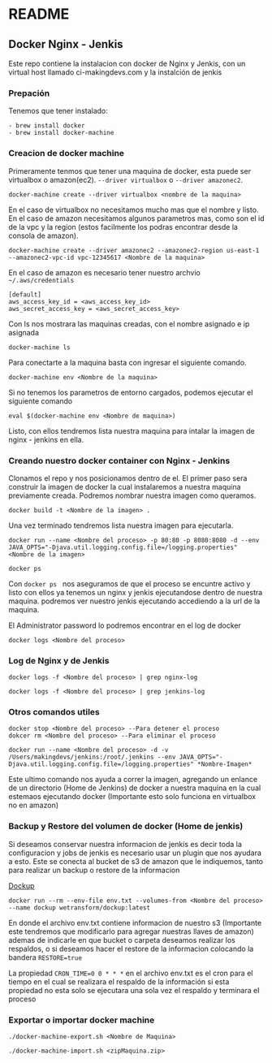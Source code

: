 # README

## Docker Nginx - Jenkis 

Este repo contiene la instalacion con docker de Nginx y Jenkis, con un virtual host llamado ci-makingdevs.com y la instalción de jenkis 

### Prepación

Tenemos que tener instalado:

```
- brew install docker
- brew install docker-machine 
```

### Creacion de docker machine 

Primeramente tenmos que tener una maquina de docker, esta puede ser virtualbox o amazon(ec2). `--driver virtualbox` o `--driver amazonec2`.

```
docker-machine create --driver virtualbox <nombre de la maquina>
```

En el caso de virtualbox no necesitamos mucho mas que el nombre y listo. En el caso de amazon necesitamos algunos parametros mas, como son el id de la vpc y la region (estos facilmente los podras encontrar desde la consola de amazon).

```
docker-machine create --driver amazonec2 --amazonec2-region us-east-1 --amazonec2-vpc-id vpc-12345617 <Nombre de la maquina>
```

En el caso de amazon es necesario tener nuestro archvio `~/.aws/credentials`

```
[default]
aws_access_key_id = <aws_access_key_id>
aws_secret_access_key = <aws_secret_access_key>
```

Con ls nos mostrara las maquinas creadas, con el nombre asignado e ip asignada

```
docker-machine ls
```
Para conectarte a la maquina basta con ingresar el siguiente comando.

```
docker-machine env <Nombre de la maquina>
```

Si no tenemos los parametros de entorno cargados, podemos ejecutar el siguiente comando 

```
eval $(docker-machine env <Nombre de maquina>)
```

Listo, con ellos tendremos lista nuestra maquina para intalar la imagen de nginx - jenkins en ella.

### Creando nuestro docker container con Nginx - Jenkins

Clonamos el repo y nos posicionamos dentro de el. El primer paso sera construir la imagen de docker la cual instalaremos a nuestra maquina previamente creada. Podremos nombrar nuestra imagen como queramos.

```
docker build -t <Nombre de la imagen> .
```

Una vez terminado tendremos lista nuestra imagen para ejecutarla.

```
docker run --name <Nombre del proceso> -p 80:80 -p 8080:8080 -d --env JAVA_OPTS="-Djava.util.logging.config.file=/logging.properties" <Nombre de la imagen>

docker ps 
```

Con `docker ps ` nos aseguramos de que el proceso se encuntre activo y listo con ellos ya tenemos un nginx y jenkis ejecutandose dentro de nuestra maquina. podremos ver nuestro jenkis ejecutando accediendo a la url de la maquina.

El Administrator password lo podremos encontrar en el log de docker 

```
docker logs <Nombre del proceso>
```

### Log de Nginx y de Jenkis 

```
docker logs -f <Nombre del proceso> | grep nginx-log

docker logs -f <Nombre del proceso> | grep jenkins-log
```

### Otros comandos utiles

```
docker stop <Nombre del proceso> --Para detener el proceso 
dokcer rm <Nombre del proceso> --Para eliminar el proceso 

docker run --name <Nombre del proceso> -d -v /Users/makingdevs/jenkins:/root/.jenkins --env JAVA_OPTS="-Djava.util.logging.config.file=/logging.properties" *Nombre-Imagen*
```

Este ultimo comando nos ayuda a correr la imagen, agregando un enlance de un directorio (Home de Jenkins) de docker a nuestra maquina en la cual estemaos ejecutando docker (Importante esto solo funciona en virtualbox no en amazon)

### Backup y Restore del volumen de docker (Home de jenkis)

Si deseamos conservar nuestra informacion de jenkis es decir toda la configuracion y jobs de jenkis es necesario usar un plugin que nos ayudara a esto. Este se conecta al bucket de s3 de amazon que le indiquemos, tanto para realizar un backup o restore de la informacion

[Dockup](https://hub.docker.com/r/wetransform/dockup/)

```
docker run --rm --env-file env.txt --volumes-from <Nombre del proceso> --name dockup wetransform/dockup:latest
```

En donde el archivo env.txt contiene informacion de nuestro s3 (Importante este tendremos que modificarlo para agregar nuestras llaves de amazon) ademas de indicarle en que bucket o carpeta deseamos realizar los respaldos, o si deseamos hacer el restore de la informacion colocando la bandera `RESTORE=true` 

La propiedad `CRON_TIME=0 0 * * *` en el archivo env.txt es el cron para el tiempo en el cual se realizara el respaldo de la información si esta propiedad no esta solo se ejecutara una sola vez el respaldo y terminara el proceso

### Exportar o importar docker machine

```
./docker-machine-export.sh <Nombre de Maquina>

./docker-machine-import.sh <zipMaquina.zip>
```
